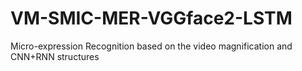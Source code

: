 # VM-SMIC-MER-VGGface2-LSTM
Micro-expression Recognition based on the video magnification and CNN+RNN structures
